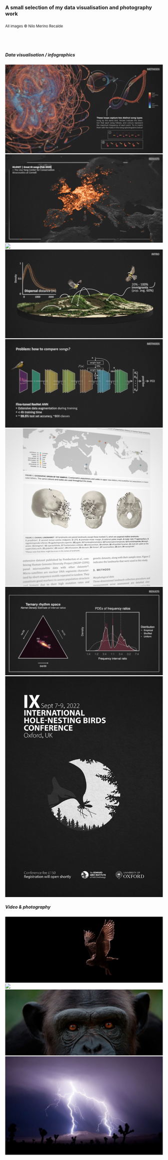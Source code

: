 ### A small selection of my data visualisation and photography work
<sub>All images © Nilo Merino Recalde</sub>
#
<br>

##### Data visualisation / infographics

![](src/img/12-02.jpeg)
![](src/img/15-02.jpeg)
![](src/img/00-02.jpg)
![](src/img/17-02.jpeg)
![](src/img/13-02.jpeg)
![](src/img/11-01.jpeg)
![](src/img/14-02.jpeg)
![](src/img/00-00.jpeg)

##### Video & photography

![](src/img/02.gif)
![](src/img/martin.gif)
![](src/img/03.jpg)
![](src/img/09.jpeg)
